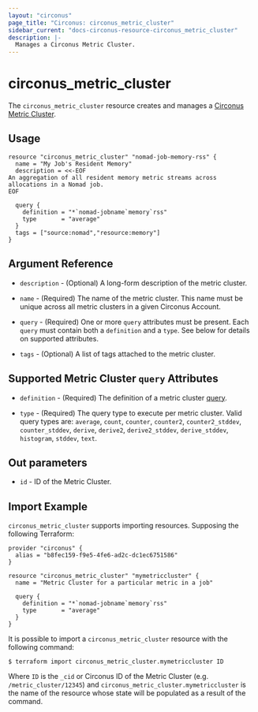 ```yaml
---
layout: "circonus"
page_title: "Circonus: circonus_metric_cluster"
sidebar_current: "docs-circonus-resource-circonus_metric_cluster"
description: |-
  Manages a Circonus Metric Cluster.
---
```


# circonus\_metric\_cluster

The ``circonus_metric_cluster`` resource creates and manages a
[Circonus Metric Cluster](https://login.circonus.com/user/docs/Data/View/MetricClusters).

## Usage

```hcl
resource "circonus_metric_cluster" "nomad-job-memory-rss" {
  name = "My Job's Resident Memory"
  description = <<-EOF
An aggregation of all resident memory metric streams across allocations in a Nomad job.
EOF

  query {
    definition = "*`nomad-jobname`memory`rss"
    type       = "average"
  }
  tags = ["source:nomad","resource:memory"]
}
```

## Argument Reference

* `description` - (Optional) A long-form description of the metric cluster.

* `name` - (Required) The name of the metric cluster.  This name must be unique
  across all metric clusters in a given Circonus Account.

* `query` - (Required) One or more `query` attributes must be present.  Each
  `query` must contain both a `definition` and a `type`.  See below for details
  on supported attributes.

* `tags` - (Optional) A list of tags attached to the metric cluster.

## Supported Metric Cluster `query` Attributes

* `definition` - (Required) The definition of a metric cluster [query](https://login.circonus.com/resources/api/calls/metric_cluster).

* `type` - (Required) The query type to execute per metric cluster.  Valid query
  types are: `average`, `count`, `counter`, `counter2`, `counter2_stddev`,
  `counter_stddev`, `derive`, `derive2`, `derive2_stddev`, `derive_stddev`,
  `histogram`, `stddev`, `text`.

## Out parameters

* `id` - ID of the Metric Cluster.

## Import Example

`circonus_metric_cluster` supports importing resources.  Supposing the following
Terraform:

```hcl
provider "circonus" {
  alias = "b8fec159-f9e5-4fe6-ad2c-dc1ec6751586"
}

resource "circonus_metric_cluster" "mymetriccluster" {
  name = "Metric Cluster for a particular metric in a job"

  query {
    definition = "*`nomad-jobname`memory`rss"
    type       = "average"
  }
}
```

It is possible to import a `circonus_metric_cluster` resource with the following
command:

```
$ terraform import circonus_metric_cluster.mymetriccluster ID
```

Where `ID` is the `_cid` or Circonus ID of the Metric Cluster
(e.g. `/metric_cluster/12345`) and `circonus_metric_cluster.mymetriccluster` is the
name of the resource whose state will be populated as a result of the command.
